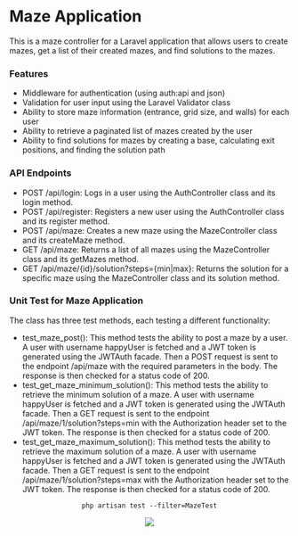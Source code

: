 # Maze Application

This is a maze controller for a Laravel application that allows users to create mazes, get a list of their created mazes, and find solutions to the mazes.

### Features
- Middleware for authentication (using auth:api and json)
- Validation for user input using the Laravel Validator class
- Ability to store maze information (entrance, grid size, and walls) for each user
- Ability to retrieve a paginated list of mazes created by the user
- Ability to find solutions for mazes by creating a base, calculating exit positions, and finding the solution path


### API Endpoints

- POST /api/login: Logs in a user using the AuthController class and its login method.
- POST /api/register: Registers a new user using the AuthController class and its register method.
- POST /api/maze: Creates a new maze using the MazeController class and its createMaze method.
- GET /api/maze: Returns a list of all mazes using the MazeController class and its getMazes method.
- GET /api/maze/{id}/solution?steps={min|max}: Returns the solution for a specific maze using the MazeController class and its solution method.

### Unit Test for Maze Application
The class has three test methods, each testing a different functionality:

- test_maze_post(): This method tests the ability to post a maze by a user. A user with username happyUser is fetched and a JWT token is generated using the JWTAuth facade. Then a POST request is sent to the endpoint /api/maze with the required parameters in the body. The response is then checked for a status code of 200.
- test_get_maze_minimum_solution(): This method tests the ability to retrieve the minimum solution of a maze. A user with username happyUser is fetched and a JWT token is generated using the JWTAuth facade. Then a GET request is sent to the endpoint /api/maze/1/solution?steps=min with the Authorization header set to the JWT token. The response is then checked for a status code of 200.
- test_get_maze_maximum_solution(): This method tests the ability to retrieve the maximum solution of a maze. A user with username happyUser is fetched and a JWT token is generated using the JWTAuth facade. Then a GET request is sent to the endpoint /api/maze/1/solution?steps=max with the Authorization header set to the JWT token. The response is then checked for a status code of 200.

<p style="text-align: center">
<code>php artisan test --filter=MazeTest</code>
</p>

<p style="text-align: center">
<img src="https://maze.kemalyazici.com/test.png"/>
</p>
